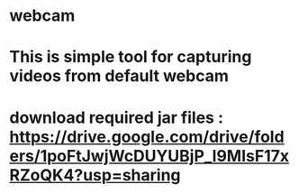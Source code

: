 # webcam
# This is simple tool for capturing videos from default webcam
# download required jar files : https://drive.google.com/drive/folders/1poFtJwjWcDUYUBjP_l9MIsF17xRZoQK4?usp=sharing
